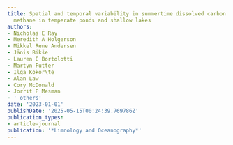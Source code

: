 ```yaml
---
title: Spatial and temporal variability in summertime dissolved carbon dioxide and
  methane in temperate ponds and shallow lakes
authors:
- Nicholas E Ray
- Meredith A Holgerson
- Mikkel Rene Andersen
- Jānis Bikše
- Lauren E Bortolotti
- Martyn Futter
- Ilga Kokor\̄te
- Alan Law
- Cory McDonald
- Jorrit P Mesman
- ' others'
date: '2023-01-01'
publishDate: '2025-05-15T00:24:39.769786Z'
publication_types:
- article-journal
publication: '*Limnology and Oceanography*'
---
```

